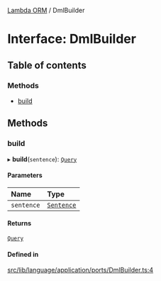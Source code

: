 [Lambda ORM](../README.md) / DmlBuilder

# Interface: DmlBuilder

## Table of contents

### Methods

- [build](DmlBuilder.md#build)

## Methods

### build

▸ **build**(`sentence`): [`Query`](../classes/Query.md)

#### Parameters

| Name | Type |
| :------ | :------ |
| `sentence` | [`Sentence`](../classes/Sentence.md) |

#### Returns

[`Query`](../classes/Query.md)

#### Defined in

[src/lib/language/application/ports/DmlBuilder.ts:4](https://github.com/lambda-orm/lambdaorm/blob/d48077afa1aac1ad6d8319e9805485821bafad27/src/lib/language/application/ports/DmlBuilder.ts#L4)
